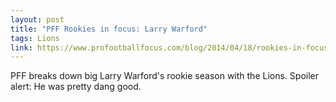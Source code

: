 ```yaml
---
layout: post
title: "PFF Rookies in focus: Larry Warford"
tags: Lions
link: https://www.profootballfocus.com/blog/2014/04/18/rookies-in-focus-larry-warford/?utm_source=feedly&utm_reader=feedly&utm_medium=rss&utm_campaign=rookies-in-focus-larry-warford
---
```


PFF breaks down big Larry Warford's rookie season with the Lions.  Spoiler alert:  He was pretty dang good.
